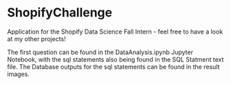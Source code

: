 # ShopifyChallenge
 Application for the Shopify Data Science Fall Intern - feel free to have a look at my other projects!
 
 The first question can be found in the DataAnalysis.ipynb Jupyter Notebook, with the sql statements also being found in the SQL Statment text file. The Database outputs for the sql statements can be found in the result images.
